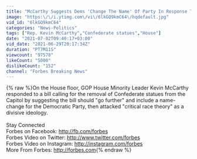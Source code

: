 ```yaml
---
title: "McCarthy Suggests Dems 'Change The Name' Of Party In Response To Confederate Statue Removal Bill"
image: "https:\/\/i.ytimg.com\/vi\/6lkGQ9kmC64\/hqdefault.jpg"
vid_id: "6lkGQ9kmC64"
categories: "News-Politics"
tags: ["Rep. Kevin McCarthy","Confederate statues","House"]
date: "2021-07-02T09:40:17+03:00"
vid_date: "2021-06-29T20:17:34Z"
duration: "PT7M11S"
viewcount: "97578"
likeCount: "5000"
dislikeCount: "152"
channel: "Forbes Breaking News"
---
```

{% raw %}On the House floor, GOP House Minority Leader Kevin McCarthy responded to a bill calling for the removal of Confederate statues from the Capitol by suggesting the bill should &quot;go further&quot; and include a name-change for the Democratic Party, then attacked &quot;critical race theory&quot; as a divisive ideology.<br /><br />Stay Connected<br />Forbes on Facebook: <a rel="nofollow" target="blank" href="http://fb.com/forbes">http://fb.com/forbes</a><br />Forbes Video on Twitter: <a rel="nofollow" target="blank" href="http://www.twitter.com/forbes">http://www.twitter.com/forbes</a><br />Forbes Video on Instagram: <a rel="nofollow" target="blank" href="http://instagram.com/forbes">http://instagram.com/forbes</a><br />More From Forbes:  <a rel="nofollow" target="blank" href="http://forbes.com">http://forbes.com</a>{% endraw %}
